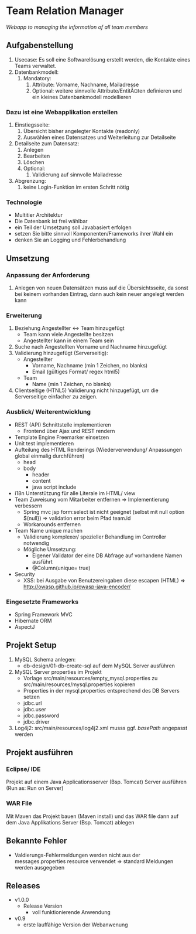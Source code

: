 # Team Relation Manager
_Webapp to managing the information of all team members_

## Aufgabenstellung
1. Usecase: Es soll eine Softwarelösung erstellt werden, die Kontakte eines Teams verwaltet.
2. Datenbankmodell:
    1. Mandatory:
        1. Attribute: Vorname, Nachname, Mailadresse
        2. Optional: weitere sinnvolle Attribute/EntitÃ¤ten definieren und ein kleines Datenbankmodell modellieren

### Dazu ist eine Webapplikation erstellen
1. Einstiegsseite:
    1. Übersicht bisher angelegter Kontakte (readonly)
    2. Auswählen eines Datensatzes und Weiterleitung zur Detailseite
2. Detailseite zum Datensatz:
    1. Anlegen
    2. Bearbeiten
    3. Löschen
    4. Optional:
        1. Validierung auf sinnvolle Mailadresse
4. Abgrenzung:
    1. keine Login-Funktion im ersten Schritt nötig

### Technologie
* Multitier Architektur
* Die Datenbank ist frei wählbar
* ein Teil der Umsetzung soll Javabasiert erfolgen
* setzen Sie bitte sinnvoll Komponenten/Frameworks ihrer Wahl ein
* denken Sie an Logging und Fehlerbehandlung

## Umsetzung
### Anpassung der Anforderung
1. Anlegen von neuen Datensätzen muss auf die Übersichtsseite, da sonst bei keinem vorhanden Eintrag, dann auch kein neuer angelegt werden kann

### Erweiterung
1. Beziehung Angestellter <-> Team hinzugefügt
    * Team kann viele Angestellte besitzen
    * Angestellter kann in einem Team sein
2. Suche nach Angestellten Vorname und Nachname hinzugefügt
3. Validierung hinzugefügt (Serverseitig):
    * Angestellter
        * Vorname, Nachname (min 1 Zeichen, no blanks)
        * Email (gültiges Format/ regex html5)
    * Team
        * Name (min 1 Zeichen, no blanks)
4. Clientseitige (HTNL5) Validierung nicht hinzugefügt, um die Serverseitige einfacher zu zeigen.

### Ausblick/ Weiterentwicklung
* REST (API) Schnittstelle implementieren
    * Frontend über Ajax und REST rendern
* Template Engine Freemarker einsetzen
* Unit test implementieren
* Aufteilung des HTML Renderings (Wiederverwendung/ Anpassungen global einmalig durchführen)
    * head
    * body
        * header
        * content
        * java script include
* i18n Unterstützung für alle Literale im HTML/ view
* Team Zuweisung vom Mitarbeiter entfernen => Implementierung verbessern
    * Spring mvc jsp form:select ist nicht geeignet (selbst mit null option $(null}) => validation error beim Pfad team.id
    * Workarounds entfernen
* Team Name unique machen
	 * Validierung komplexer/ spezieller Behandlung im Controller notwendig
	 * Mögliche Umsetzung:
	     * Eigener Validator der eine DB Abfrage auf vorhandene Namen ausführt
	     * @Column(unique= true)
* Security
     * XSS: bei Ausgabe von Benutzereingaben diese escapen (HTML) => http://owasp.github.io/owasp-java-encoder/

### Eingesetzte Frameworks
* Spring Framework MVC
* Hibernate ORM
* AspectJ

## Projekt Setup
1. MySQL Schema anlegen:
    * db-design/01-db-create-sql auf dem MySQL Server ausführen
2. MySQL Server properties im Projekt
    * Vorlage src/main/resources/empty_mysql.properties zu src/main/resources/mysql.properties kopieren 
    * Properties in der mysql.properties entsprechend des DB Servers setzen
    * jdbc.url
    * jdbc.user
    * jdbc.password
    * jdbc.driver
3. Log4j2: src/main/resources/log4j2.xml musss ggf. _basePath_ angepasst werden

## Projekt ausführen
### Eclipse/ IDE
Projekt auf einem Java Applicationsserver (Bsp. Tomcat) Server ausführen (Run as: Run on Server)

### WAR File
Mit Maven das Projekt bauen (Maven install) und das WAR file dann auf dem Java Applikations Server (Bsp. Tomcat) ablegen

## Bekannte Fehler
* Valdierungs-Fehlermeldungen werden nicht aus der messages.properties resource verwendet => standard Meldungen werden ausgegeben

## Releases
* v1.0.0
    * Release Version
		* voll funktionierende Anwendung
* v0.9
    * erste lauffähige Version der Webanwenung
